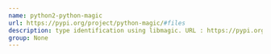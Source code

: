 ```yaml
---
name: python2-python-magic
url: https://pypi.org/project/python-magic/#files
description: type identification using libmagic. URL : https://pypi.org/project/python-magic/#files Groups : None
group: None
---
```

